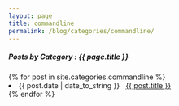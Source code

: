 ```yaml
---
layout: page
title: commandline
permalink: /blog/categories/commandline/
---
```


<h5> Posts by Category : {{ page.title }} </h5>

<div class="card">
{% for post in site.categories.commandline %}
 <li class="category-posts"><span>{{ post.date | date_to_string }}</span> &nbsp; <a href="{{ post.url }}">{{ post.title }}</a></li>
{% endfor %}
</div>